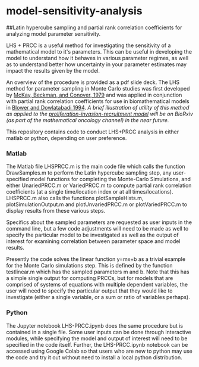 # model-sensitivity-analysis
##Latin hypercube sampling and partial rank correlation coefficients for analyzing model parameter sensitivity.

LHS + PRCC is a useful method for investigating the sensitivity of a mathematical model to it's parameters. This can be useful in developing the model to understand how it behaves in various parameter regimes, as well as to understand better how uncertainty in your parameter estimates may impact the results given by the model.  

An overview of the procedure is provided as a pdf slide deck. The LHS method for parameter sampling in Monte Carlo studies was first developed by [McKay, Beckman, and Conover, 1979](https://doi.org/10.1080/00401706.1979.10489755) and was applied in conjunction with partial rank correlation coefficients for use in biomathematical models in [Blower and Dowlatabadi 1994](http://doi.org/10.2307/1403510). *A brief illustration of utility of this method as applied to the [proliferation-invasion-recruitment model](https://github.com/scmassey/2D_Proliferation-Invasion-Recruitment) will be on BioRxiv (as part of the mathematical oncology channel) in the near future.*

This repository contains code to conduct LHS+PRCC analysis in either matlab or python, depending on user preference. 

### Matlab
The Matlab file LHSPRCC.m is the main code file which calls the function DrawSamples.m to perform the Latin hypercube sampling step, any user-specified model functions for completing the Monte-Carlo Simulations, and either UnariedPRCC.m or VariedPRCC.m to compute partial rank correlation coefficients (at a single time/location index or at all times/locations). LHSPRCC.m also calls the functions plotSampleHists.m, plotSimulationOutput.m and plotUnvariedPRCC.m or plotVariedPRCC.m to display results from these various steps. 

Specifics about the sampled parameters are requested as user inputs in the command line, but a few code adjustments will need to be made as well to specify the particular model to be investigated as well as the output of interest for examining correlation between parameter space and model results.

Presently the code solves the linear function y=mx+b as a trivial example for the Monte Carlo simulations step. This is defined by the function testlinear.m which has the sampled parameters m and b. Note that this has a simple single output for computing PRCCs, but for models that are comprised of systems of equations with multiple dependent variables, the user will need to specify the particular output that they would like to investigate (either a single variable, or a sum or ratio of variables perhaps).


### Python
The Jupyter notebook LHS-PRCC.ipynb does the same procedure but is contained in a single file. Some user inputs can be done through interactive modules, while specifying the model and output of interest will need to be specified in the code itself. Further, the LHS-PRCC.ipynb notebook can be accessed using Google Colab so that users who are new to python may use the code and try it out without need to install a local python distribution. 
